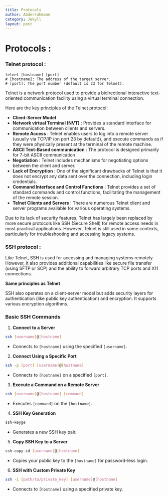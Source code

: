 ```yaml
---
title: Protocols
author: Abderrahmane
category: Jekyll
layout: post
---
```


# Protocols :

### Telnet protocol :

```shell
telnet [hostname] [port]
# [hostname]: The address of the target server.
# [port]: The port number (default is 23 for Telnet).
```

Telnet is a network protocol used to provide a bidirectional interactive text-oriented communication facility using a virtual terminal  connection.

Here are the key principles of the Telnet protocol:

* **Client-Server Model**
* **Network virtual Terminal (NVT)** : Provides a standard interface for communication between clients and servers.
* **Remote Access** : Telnet enables users to log into a remote server (usually via TCP/IP (on port 23 by default)), and execute commands as if they were physically present at the terminal of the remote machine.
* **ASCII Text-Based communication** : The protocol is designed primarily for 7-bit ASCII communication
* **Negotiation** : Telnet includes mechanisms for negotiating options between the client and server. 
* **Lack of Encryption** : One of the significant drawbacks of Telnet is that it does not encrypt  any data sent over the connection, including login credentials.
* **Command Interface and Control Functions** : Telnet provides a set of standard commands and control functions, facilitating the management of the remote session.
* **Telnet Clients and Servers** : There are numerous Telnet client and server programs available for various operating systems.

Due to its lack of security features, Telnet has largely been replaced  by more secure protocols like SSH (Secure Shell) for remote access needs in most practical applications. However, Telnet is still used in some  contexts, particularly for troubleshooting and accessing legacy systems.

### SSH protocol :

Like Telnet, SSH is used for accessing and managing systems remotely.  However, it also provides additional capabilities like secure file  transfer (using SFTP or SCP) and the ability to forward arbitrary TCP  ports and X11 connections.

**Same principles as Telnet**

SSH also operates on a client-server model but adds security layers for  authentication (like public key authentication) and encryption. It  supports various encryption algorithms.

### Basic SSH Commands

1. **Connect to a Server**

```bash
ssh [username]@[hostname]
```

- Connects to `[hostname]` using the specified `[username]`.

2. **Connect Using a Specific Port**

```bash
ssh -p [port] [username]@[hostname]
```

- Connects to `[hostname]` on a specified `[port]`.

3. **Execute a Command on a Remote Server**

```bash
ssh [username]@[hostname] [command]
```

- Executes `[command]` on the `[hostname]`.

4. **SSH Key Generation**

```bash
ssh-keyge
```

- Generates a new SSH key pair.

5. **Copy SSH Key to a Server**

```bash
ssh-copy-id [username]@[hostname]
```

- Copies your public key to the `[hostname]` for password-less login.

6. **SSH with Custom Private Key**

```bash
ssh -i [path/to/private_key] [username]@[hostname]
```

- Connects to `[hostname]` using a specified private key.